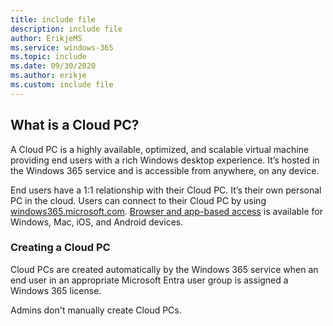 ```yaml
---
title: include file
description: include file
author: ErikjeMS  
ms.service: windows-365
ms.topic: include
ms.date: 09/30/2020
ms.author: erikje
ms.custom: include file
---
```


## What is a Cloud PC?

A Cloud PC is a highly available, optimized, and scalable virtual machine providing end users with a rich Windows desktop experience. It’s hosted in the Windows 365 service and is accessible from anywhere, on any device.

End users have a 1:1 relationship with their Cloud PC. It’s their own personal PC in the cloud. Users can connect to their Cloud PC by using [windows365.microsoft.com](https://windows365.microsoft.com/). [Browser and app-based access](/windows-365/end-user-access-cloud-pc) is available for Windows, Mac, iOS, and Android devices.

### Creating a Cloud PC

Cloud PCs are created automatically by the Windows 365 service when an end user in an appropriate Microsoft Entra user group is assigned a Windows 365 license.

Admins don't manually create Cloud PCs.
